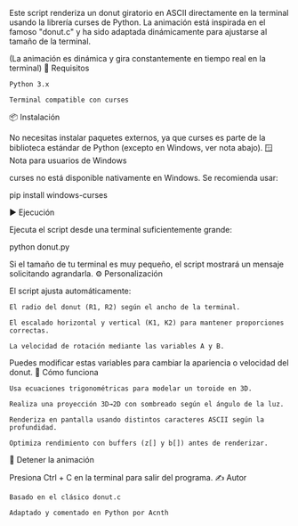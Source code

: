 Este script renderiza un donut giratorio en ASCII directamente en la terminal usando la librería curses de Python. La animación está inspirada en el famoso "donut.c" y ha sido adaptada dinámicamente para ajustarse al tamaño de la terminal.

(La animación es dinámica y gira constantemente en tiempo real en la terminal)
🧩 Requisitos

    Python 3.x

    Terminal compatible con curses

📦 Instalación

No necesitas instalar paquetes externos, ya que curses es parte de la biblioteca estándar de Python (excepto en Windows, ver nota abajo).
🪟 Nota para usuarios de Windows

curses no está disponible nativamente en Windows. Se recomienda usar:

pip install windows-curses

▶️ Ejecución

Ejecuta el script desde una terminal suficientemente grande:

python donut.py

Si el tamaño de tu terminal es muy pequeño, el script mostrará un mensaje solicitando agrandarla.
⚙️ Personalización

El script ajusta automáticamente:

    El radio del donut (R1, R2) según el ancho de la terminal.

    El escalado horizontal y vertical (K1, K2) para mantener proporciones correctas.

    La velocidad de rotación mediante las variables A y B.

Puedes modificar estas variables para cambiar la apariencia o velocidad del donut.
🧠 Cómo funciona

    Usa ecuaciones trigonométricas para modelar un toroide en 3D.

    Realiza una proyección 3D→2D con sombreado según el ángulo de la luz.

    Renderiza en pantalla usando distintos caracteres ASCII según la profundidad.

    Optimiza rendimiento con buffers (z[] y b[]) antes de renderizar.

🛑 Detener la animación

Presiona Ctrl + C en la terminal para salir del programa.
✍️ Autor

    Basado en el clásico donut.c

    Adaptado y comentado en Python por Acnth
